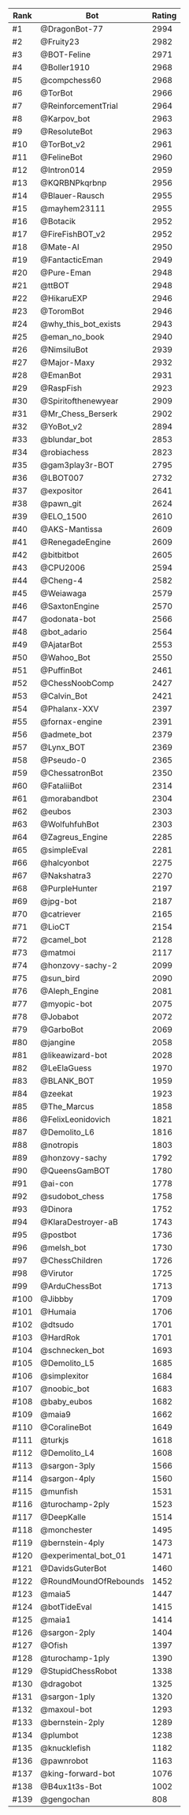 Rank|Bot|Rating
---|---|---
#1|@DragonBot-77|2994
#2|@Fruity23|2982
#3|@BOT-Feline|2971
#4|@Boller1910|2968
#5|@compchess60|2968
#6|@TorBot|2966
#7|@ReinforcementTrial|2964
#8|@Karpov_bot|2963
#9|@ResoluteBot|2963
#10|@TorBot_v2|2961
#11|@FelineBot|2960
#12|@Intron014|2959
#13|@KQRBNPkqrbnp|2956
#14|@Blauer-Rausch|2955
#15|@mayhem23111|2955
#16|@Botacik|2952
#17|@FireFishBOT_v2|2952
#18|@Mate-AI|2950
#19|@FantacticEman|2949
#20|@Pure-Eman|2948
#21|@ttBOT|2948
#22|@HikaruEXP|2946
#23|@ToromBot|2946
#24|@why_this_bot_exists|2943
#25|@eman_no_book|2940
#26|@NimsiluBot|2939
#27|@Major-Maxy|2932
#28|@EmanBot|2931
#29|@RaspFish|2923
#30|@Spiritofthenewyear|2909
#31|@Mr_Chess_Berserk|2902
#32|@YoBot_v2|2894
#33|@blundar_bot|2853
#34|@robiachess|2823
#35|@gam3play3r-BOT|2795
#36|@LBOT007|2732
#37|@expositor|2641
#38|@pawn_git|2624
#39|@ELO_1500|2610
#40|@AKS-Mantissa|2609
#41|@RenegadeEngine|2609
#42|@bitbitbot|2605
#43|@CPU2006|2594
#44|@Cheng-4|2582
#45|@Weiawaga|2579
#46|@SaxtonEngine|2570
#47|@odonata-bot|2566
#48|@bot_adario|2564
#49|@AjatarBot|2553
#50|@Wahoo_Bot|2550
#51|@PuffinBot|2461
#52|@ChessNoobComp|2427
#53|@Calvin_Bot|2421
#54|@Phalanx-XXV|2397
#55|@fornax-engine|2391
#56|@admete_bot|2379
#57|@Lynx_BOT|2369
#58|@Pseudo-0|2365
#59|@ChessatronBot|2350
#60|@FataliiBot|2314
#61|@morabandbot|2304
#62|@eubos|2303
#63|@WolfuhfuhBot|2303
#64|@Zagreus_Engine|2285
#65|@simpleEval|2281
#66|@halcyonbot|2275
#67|@Nakshatra3|2270
#68|@PurpleHunter|2197
#69|@jpg-bot|2187
#70|@catriever|2165
#71|@LioCT|2154
#72|@camel_bot|2128
#73|@matmoi|2117
#74|@honzovy-sachy-2|2099
#75|@sun_bird|2090
#76|@Aleph_Engine|2081
#77|@myopic-bot|2075
#78|@Jobabot|2072
#79|@GarboBot|2069
#80|@jangine|2058
#81|@likeawizard-bot|2028
#82|@LeElaGuess|1970
#83|@BLANK_BOT|1959
#84|@zeekat|1923
#85|@The_Marcus|1858
#86|@FelixLeonidovich|1821
#87|@Demolito_L6|1816
#88|@notropis|1803
#89|@honzovy-sachy|1792
#90|@QueensGamBOT|1780
#91|@ai-con|1778
#92|@sudobot_chess|1758
#93|@Dinora|1752
#94|@KlaraDestroyer-aB|1743
#95|@postbot|1736
#96|@melsh_bot|1730
#97|@ChessChildren|1726
#98|@Virutor|1725
#99|@ArduChessBot|1713
#100|@Jibbby|1709
#101|@Humaia|1706
#102|@dtsudo|1701
#103|@HardRok|1701
#104|@schnecken_bot|1693
#105|@Demolito_L5|1685
#106|@simplexitor|1684
#107|@noobic_bot|1683
#108|@baby_eubos|1682
#109|@maia9|1662
#110|@CoralineBot|1649
#111|@turkjs|1618
#112|@Demolito_L4|1608
#113|@sargon-3ply|1566
#114|@sargon-4ply|1560
#115|@munfish|1531
#116|@turochamp-2ply|1523
#117|@DeepKalle|1514
#118|@monchester|1495
#119|@bernstein-4ply|1473
#120|@experimental_bot_01|1471
#121|@DavidsGuterBot|1460
#122|@RoundMoundOfRebounds|1452
#123|@maia5|1447
#124|@botTideEval|1415
#125|@maia1|1414
#126|@sargon-2ply|1404
#127|@Ofish|1397
#128|@turochamp-1ply|1390
#129|@StupidChessRobot|1338
#130|@dragobot|1325
#131|@sargon-1ply|1320
#132|@maxoul-bot|1293
#133|@bernstein-2ply|1289
#134|@plumbot|1238
#135|@knucklefish|1182
#136|@pawnrobot|1163
#137|@king-forward-bot|1076
#138|@B4ux1t3s-Bot|1002
#139|@gengochan|808

